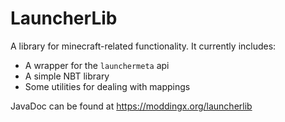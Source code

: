 # LauncherLib

A library for minecraft-related functionality. It currently includes:

  * A wrapper for the `launchermeta` api
  * A simple NBT library
  * Some utilities for dealing with mappings

JavaDoc can be found at https://moddingx.org/launcherlib
